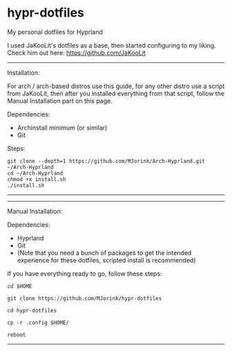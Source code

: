 # hypr-dotfiles
My personal dotfiles for Hyprland

I used JaKooLit's dotfiles as a base, then started configuring to my liking.
Check him out here: https://github.com/JaKooLit

------------------------------------------------------------
Installation:

For arch / arch-based distros use this guide, for any other distro use a script from JaKooLit, then after you installed everything from that script, follow the Manual Installation part on this page.

Dependencies: 
- Archinstall minimum (or similar)
- Git

Steps:

    git clone --depth=1 https://github.com/MJorink/Arch-Hyprland.git ~/Arch-Hyprland
    cd ~/Arch-Hyprland
    chmod +x install.sh
    ./install.sh

------------------------------------------------------------

------------------------------------------------------------
Manual Installation:

Dependencies:

- Hyprland
- Git
- (Note that you need a bunch of packages to get the intended experience for these dotfiles, scripted install is recommended) 


If you have everything ready to go, follow these steps:

    cd $HOME
    
    git clone https://github.com/MJorink/hypr-dotfiles
    
    cd hypr-dotfiles
    
    cp -r .config $HOME/
    
    reboot
    
    
------------------------------------------------------------
